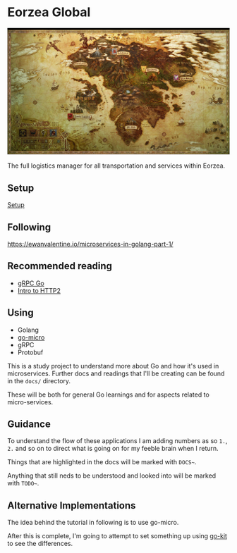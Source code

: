 # Eorzea Global

![Eorzea World Map](./eorzea.jpg)

The full logistics manager for all transportation and services within Eorzea.

## Setup

[Setup](./SETUP.md)

## Following

https://ewanvalentine.io/microservices-in-golang-part-1/

## Recommended reading

- [gRPC Go](https://blog.gopheracademy.com/advent-2017/go-grpc-beyond-basics/)
- [Intro to HTTP2](https://developers.google.com/web/fundamentals/performance/http2/)

## Using

- Golang
- [go-micro](https://github.com/asim/go-micro)
- gRPC
- Protobuf

This is a study project to understand more about Go and how it's used in microservices. Further docs and readings that I'll be creating can be found in the `docs/` directory.

These will be both for general Go learnings and for aspects related to micro-services.

## Guidance

To understand the flow of these applications I am adding numbers as so `1.`, `2.` and so on to direct what is going on for my feeble brain when I return.

Things that are highlighted in the docs will be marked with `DOCS~`.

Anything that still neds to be understood and looked into will be marked with `TODO~`.

## Alternative Implementations

The idea behind the tutorial in following is to use go-micro.

After this is complete, I'm going to attempt to set something up using [go-kit](https://github.com/go-kit/kit) to see the differences.
